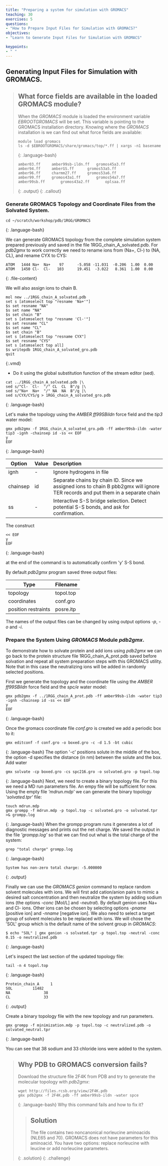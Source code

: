 ```yaml
---
title: "Preparing a system for simulation with GROMACS"
teaching: 30
exercises: 5
questions:
- "How to Prepare Input Files for Simulation with GROMACS?"
objectives:
- "Learn to Generate Input Files for Simulation with GROMACS"

keypoints:
- " "
---
```


## Generating Input Files for Simulation with GROMACS.
>## What force fields are available in the loaded GROMACS module?
>When the *GROMACS* module is loaded the environment variable *EBROOTGROMACS* will be set. This variable is pointing to the GROMACS installation directory. Knowing where the *GROMACS* installation is we can find out what force fields are available:
>~~~
>module load gromacs
>ls -d $EBROOTGROMACS/share/gromacs/top/*.ff | xargs -n1 basename
>~~~
>{: .language-bash}
>~~~
>amber03.ff		amber99sb-ildn.ff	gromos45a3.ff
>amber94.ff		amberGS.ff		gromos53a5.ff
>amber96.ff		charmm27.ff		gromos53a6.ff
>amber99.ff		gromos43a1.ff		gromos54a7.ff
>amber99sb.ff		gromos43a2.ff		oplsaa.ff
>~~~
>{: .output}
{: .callout}

### Generate GROMACS Topology and Coordinate Files from the Solvated System.

~~~
cd ~/scratch/workshop/pdb/1RGG/GROMACS
~~~
{: .language-bash}

We can generate GROMACS topology from the complete simulation system prepared previously and saved in the file 1RGG_chain_A_solvated.pdb. For *pdb2gmx* to work correctly we need to rename ions from (Na+, Cl-) to (NA, CL), and rename CYX to CYS:

~~~
ATOM   1444 Na+  Na+    97      -5.058 -11.031  -0.206  1.00  0.00
ATOM   1450 Cl-  Cl-   103      19.451  -3.022   8.361  1.00  0.00
~~~
{: .file-content}

We will also assign ions to chain B.  

~~~
mol new ../1RGG_chain_A_solvated.pdb 
set s [atomselect top "resname 'Na+'"]
$s set resname "NA"
$s set name "NA"
$s set chain "B"
set s [atomselect top "resname 'Cl-'"]
$s set resname "CL"
$s set name "CL"
$s set chain "B"
set s [atomselect top "resname CYX"]
$s set resname "CYS"
set s [atomselect top all]
$s writepdb 1RGG_chain_A_solvated_gro.pdb
quit
~~~
{:.vmd}

- Do it using the global substitution function of the stream editor (sed).

~~~
cat ../1RGG_chain_A_solvated.pdb |\
sed s/"Cl-  Cl-  "/" CL  CL  B"/g |\
sed s/"Na+  Na+  "/" NA  NA  B"/g |\
sed s/CYX/CYS/g > 1RGG_chain_A_solvated_gro.pdb
~~~
{: .language-bash}


Let's make the topology using the *AMBER ff99SBildn* force field and the *tip3* water model:
~~~
gmx pdb2gmx -f 1RGG_chain_A_solvated_gro.pdb -ff amber99sb-ildn -water tip3 -ignh -chainsep id -ss << EOF 
y
EOF
~~~
{: .language-bash}

Option       |Value| Description                         
--------------|:---|:-----------------------
ignh          | -  | Ignore hydrogens in file|  
chainsep      |id  | Separate chains by chain ID. Since we assigned ions to chain B pbb2gmx will ignore TER records and put them in a separate chain  
ss            | -  | Interactive S-S bridge selection. Detect potential S-S bonds, and ask for confirmation.

The construct
~~~
<< EOF
y
EOF
~~~
{: .language-bash}

at the end of the command is to automatically confirm 'y' S-S bond. 

By default *pdb2gmx* program saved three output files:

Type                | Filename 
--------------------|---------- 
topology            | topol.top
coordinates         | conf.gro
position restraints | posre.itp
 
The names of the output files can be changed by using output options *-p*, *-o* and *-i*.

### Prepare the System Using *GROMACS* Module *pdb2gmx*.
To demonstrate how to solvate protein and add ions using *pdb2gmx* we can go back to the protein structure file 1RGG_chain_A_prot.pdb saved before solvation and repeat all system preparation steps with this GROMACS utility. Note that in this case the neutralizing ions will be added in randomly selected positions.

First we generate the topology and the coordinate file using the *AMBER ff99SBildn* force field and the *spc/e* water model:
~~~
gmx pdb2gmx -f ../1RGG_chain_A_prot.pdb -ff amber99sb-ildn -water tip3 -ignh -chainsep id -ss << EOF 
y
EOF
~~~
{: .language-bash}

Once the gromacs coordinate file *conf.gro* is created we add a periodic box to it:
~~~
gmx editconf -f conf.gro -o boxed.gro -c -d 1.5 -bt cubic
~~~
{: .language-bash}
The option '-c' positions solute in the middle of the box, the option -d specifies the distance (in nm) between the solute and the box.
Add water
~~~
gmx solvate -cp boxed.gro -cs spc216.gro -o solvated.gro -p topol.top
~~~
{: .language-bash}
 Next, we need to create a binary topology file. For this we need a MD run parameters file. An empy file will be sufficient for now. Using the empty file *'mdrun.mdp'* we can generate the binary topology *'solvated.tpr'* file:
~~~
touch mdrun.mdp
gmx grompp -f mdrun.mdp -p topol.top -c solvated.gro -o solvated.tpr >& grompp.log
~~~
{: .language-bash}
When the grompp program runs it generates a lot of diagnostic messages and prints out the net charge. We saved the output in the file *'grompp.log'* so that we can find out what is the total charge of the system:
~~~
grep "total charge" grompp.log
~~~
{: .language-bash}
~~~
System has non-zero total charge: -5.000000
~~~
{: .output}

Finally we can use the *GROMACS genion* command to replace random solvent molecules with ions. We will first add cation/anion pairs to mimic a desired salt concentration and then neutralize the system by adding sodium ions (the options *-conc* [Mol/L] and *-neutral*). By default genion uses Na+ and Cl- ions. Other ions can be chosen by selecting options *-pname* [positive ion] and *-nname* [negative ion]. We also need to select a target group of solvent molecules to be replaced with ions. We will chose the 'SOL' group which is the default name of the solvent group in *GROMACS*:
~~~
$ echo "SOL" | gmx genion -s solvated.tpr -p topol.top -neutral -conc 0.15 -o neutralized.pdb
~~~
{: .language-bash}

Let's inspect the last section of the updated topology file:
~~~
tail -n 4 topol.top
~~~
{: .language-bash}
~~~
Protein_chain_A     1
SOL         11482
NA               38
CL               33
~~~
{: .output}

Create a binary topology file with the new topology and run parameters. 
~~~
gmx grompp -f minimization.mdp -p topol.top -c neutralized.pdb -o solvated_neutral.tpr
~~~
{: .language-bash}


You can see that 38 sodium and 33 chloride ions were added to the system.

>## Why PDB to GROMACS conversion fails?
>Download the structure file 2F4K from PDB and try to generate the molecular topology with *pdb2gmx*:
>~~~
>wget http://files.rcsb.org/view/2F4K.pdb
>gmx pdb2gmx -f 2F4K.pdb -ff amber99sb-ildn -water spce
>~~~
>{: .language-bash}
>Why this command fails and how to fix it?
>> ## Solution
>> The file contains two noncanonical norleucine aminoacids (NLE65 and 70). GROMACS does not have parameters for this aminoacid. You have two options: replace norleucine with leucine or add norleucine parameters. 
>>
> {: .solution}
{: .challenge}

